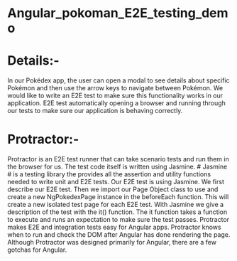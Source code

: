 # Angular_pokoman_E2E_testing_demo
# Details:- 
In our Pokédex app, the user can open a modal to see details about specific Pokémon and then use the arrow keys to navigate between Pokémon. We would like to write an E2E test to make sure this functionality works in our application. E2E test automatically opening a browser and running through our tests to make sure our application is behaving correctly.
# Protractor:- 
Protractor is an E2E test runner that can take scenario tests and run them in the browser for us. The test code itself is written using Jasmine. # Jasmine # is a testing library the provides all the assertion and utility functions needed to write unit and E2E tests.
Our E2E test is using Jasmine. We first describe our E2E test. Then we import our Page Object class to use and create a new NgPokedexPage instance in the beforeEach function. This will create a new isolated test page for each E2E test. With Jasmine we give a description of the test with the it() function. The it function takes a function to execute and runs an expectation to make sure the test passes.
Protractor makes E2E and integration tests easy for Angular apps. Protractor knows when to run and check the DOM after Angular has done rendering the page. Although Protractor was designed primarily for Angular, there are a few gotchas for Angular.
